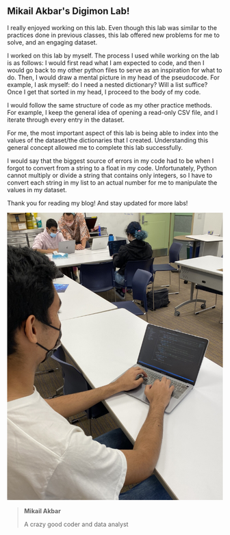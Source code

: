 
## Mikail Akbar's Digimon Lab!

I really enjoyed working on this lab. Even though this lab was similar to the practices done in previous classes, this lab offered new problems for me to solve, and an engaging dataset. 

I worked on this lab by myself. The process I used while working on the lab is as follows: I would first read what I am expected to code, and then I would go back to my other python files to serve as an inspiration for what to do. Then, I would draw a mental picture in my head of the pseudocode. For example, I ask myself: do I need a nested dictionary? Will a list suffice? Once I get that sorted in my head, I proceed to the body of my code. 

I would follow the same structure of code as my other practice methods. For example, I keep the general idea of opening a read-only CSV file, and I iterate through every entry in the dataset. 

For me, the most important aspect of this lab is being able to index into the values of the dataset/the dictionaries that I created. Understanding this general concept allowed me to complete this lab successfully.

I would say that the biggest source of errors in my code had to be when I forgot to convert from a string to a float in my code. Unfortunately, Python cannot multiply or divide a string that contains only integers, so I have to convert each string in my list to an actual number for me to manipulate the values in my dataset. 

Thank you for reading my blog! And stay updated for more labs!

![image](assets/img/IMG_0969.jpg)

>**Mikail Akbar**
>
>A crazy good coder and data analyst
